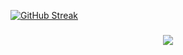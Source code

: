 [![GitHub Streak](https://streak-stats.demolab.com?user=IB-12&theme=prussian)](https://git.io/streak-stats)


###

<div align="center">
  <img src="https://profile-counter.glitch.me/IB-12/count.svg?"  />
</div>

###

